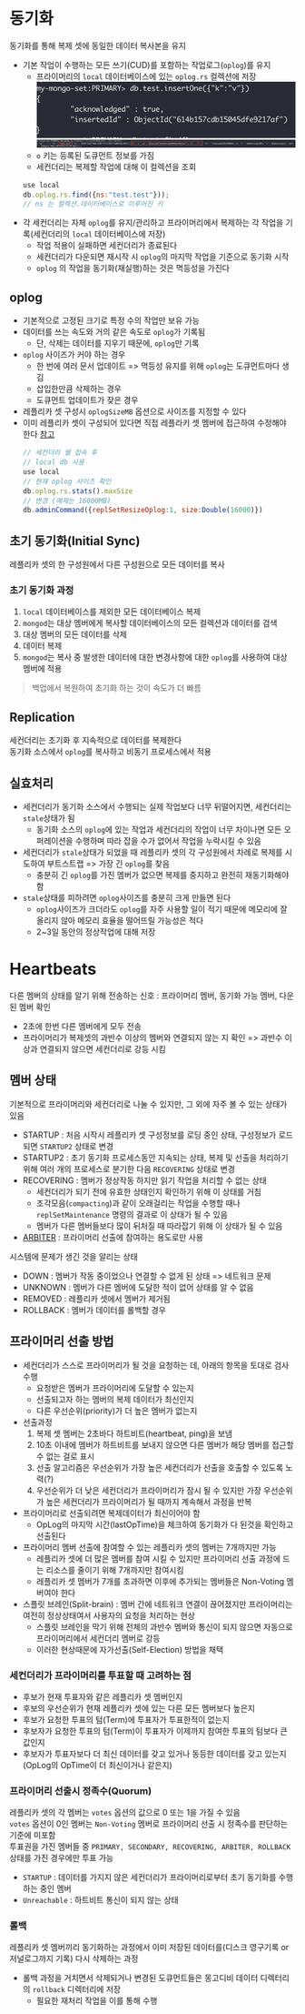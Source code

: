 # 동기화
동기화를 통해 복제 셋에 동일한 데이터 복사본을 유지
- 기본 작업이 수행하는 모든 쓰기(CUD)를 포함하는 작업로그(`oplog`)를 유지
  - 프라이머리의 `local` 데이터베이스에 있는 `oplog.rs` 컬렉션에 저장  
  ![insert](../../images/mongodb_replica-insert_test_data.png)  
  ![oplog](../../images/mongodb_replica-oplog.png)
  - `o` 키는 등록된 도큐먼트 정보를 가짐
  - 세컨더리는 복제할 작업에 대해 이 컬렉션을 조회
  ```javascript
  use local
  db.oplog.rs.find({ns:"test.test"}));
  // ns 는 컬렉션.데이터베이스로 이루어진 키
  ```
- 각 세컨더리는 자체 `oplog`를 유지/관리하고 프라이머리에서 복제하는 각 작업을 기록(세컨더리의 `local` 데이터베이스에 저장)
  - 작업 적용이 실패하면 세컨더리가 종료된다
  - 세컨더리가 다운되면 재시작 시 `oplog`의 마지막 작업을 기준으로 동기화 시작
  - `oplog` 의 작업을 동기화(재실행)하는 것은 멱등성을 가진다

## oplog
- 기본적으로 고정된 크기로 특정 수의 작업만 보유 가능
- 데이터를 쓰는 속도와 거의 같은 속도로 `oplog`가 기록됨
  - 단, 삭제는 데이터를 지우기 때문에, `oplog`만 기록
- `oplog` 사이즈가 커야 하는 경우
  - 한 번에 여러 문서 업데이트 => 멱등성 유지를 위해 `oplog`는 도큐먼트마다 생김
  - 삽입한만큼 삭제하는 경우
  - 도큐먼트 업데이트가 잦은 경우
- 레플리카 셋 구성시 `oplogSizeMB` 옵션으로 사이즈를 지정할 수 있다
- 이미 레플리카 셋이 구성되어 있다면 직접 레플라키 셋 멤버에 접근하여 수정해야 한다 [참고](https://docs.mongodb.com/manual/tutorial/change-oplog-size/)
  ```javascript
  // 세컨더리 쉘 접속 후
  // local db 사용
  use local
  // 현재 oplog 사이즈 확인
  db.oplog.rs.stats().maxSize
  // 변경 (예제는 16000MB)
  db.adminCommand({replSetResizeOplog:1, size:Double(16000)})
  ```

## 초기 동기화(Initial Sync)
레플리카 셋의 한 구성원에서 다른 구성원으로 모든 데이터를 복사

### 초기 동기화 과정
1. `local` 데이터베이스를 제외한 모든 데이터베이스 복제
2. `mongod`는 대상 멤버에게 복사할 데이터베이스의 모든 컬렉션과 데이터를 검색
3. 대상 멤버의 모든 데이터를 삭제
4. 데이터 복제
5. `mongod`는 복사 중 발생한 데이터에 대한 변경사항에 대한 `oplog`를 사용하여 대상 멤버에 적용

> 백업에서 복원하여 초기화 하는 것이 속도가 더 빠름

## Replication
세컨더리는 초기화 후 지속적으로 데이터를 복제한다  
동기화 소스에서 `oplog`를 복사하고 비동기 프로세스에서 적용

## 실효처리
- 세컨더리가 동기화 소스에서 수행되는 실제 작업보다 너무 뒤떨어지면, 세컨더리는 `stale`상태가 됨
  - 동기화 소스의 `oplog`에 있는 작업과 세컨더리의 작업이 너무 차이나면 모든 오퍼레이션을 수행하며 따라 잡을 수가 없어서 작업을 누락시킬 수 있음
- 세컨더리가 `stale`상태가 되었을 때 레플리카 셋의 각 구성원에서 차례로 복제를 시도하여 부트스트랩 => 가장 긴 `oplog`를 찾음
  - 충분히 긴 `oplog`를 가진 멤버가 없으면 복제를 중지하고 완전히 재동기화해야함
- `stale`상태를 피하려면 `oplog`사이즈를 충분히 크게 만들면 된다
  - `oplog`사이즈가 크더라도 `oplog`를 자주 사용할 일이 적기 때문에 메모리에 잘 올리지 않아 메모리 효율을 떨어뜨릴 가능성은 적다
  - 2~3일 동안의 정상작업에 대해 저장

# Heartbeats
다른 멤버의 상태를 알기 위해 전송하는 신호 : 프라이머리 멤버, 동기화 가능 멤버, 다운된 멤버 확인
- 2초에 한번 다른 멤버에게 모두 전송
- 프라이머리가 복제셋의 과반수 이상의 멤버와 연결되지 않는 지 확인 => 과반수 이상과 연결되지 않으면 세컨더리로 강등 시킴

## 멤버 상태
기본적으로 프라이머리와 세컨더리로 나눌 수 있지만, 그 외에 자주 볼 수 있는 상태가 있음
- STARTUP : 처음 시작시 레플리카 셋 구성정보를 로딩 중인 상태, 구성정보가 로드되면 `STARTUP2` 상태로 변경
- STARTUP2 : 초기 동기화 프로세스동안 지속되는 상태, 복제 및 선출을 처리하기 위해 여러 개의 프로세스로 분기한 다음 `RECOVERING` 상태로 변경
- RECOVERING : 멤버가 정상작동 하지만 읽기 작업을 처리할 수 없는 상태
  - 세컨더리가 되기 전에 유효한 상태인지 확인하기 위해 이 상태를 거침
  - 조각모음(`compacting`)과 같이 오래걸리는 작업을 수행할 때나 `replSetMaintenance` 명령의 결과로 이 상태가 될 수 있음
  - 멤버가 다른 멤버들보다 많이 뒤처질 때 따라잡기 위해 이 상태가 될 수 있음
- [ARBITER](https://github.com/pch8388/pch8388.github.io/blob/master/docs/read-book/%EB%AA%BD%EA%B3%A0DB%20%EC%99%84%EB%B2%BD%20%EA%B0%80%EC%9D%B4%EB%93%9C/10.%EB%B3%B5%EC%A0%9C%20%EC%85%8B%20%EC%84%A4%EC%A0%95.md#%EC%95%84%EB%B9%84%ED%84%B0-%EC%84%A0%EC%B6%9C) : 프라이머리 선출에 참여하는 용도로만 사용

시스템에 문제가 생긴 것을 알리는 상태
- DOWN : 멤버가 작동 중이었으나 연결할 수 없게 된 상태 => 네트워크 문제
- UNKNOWN : 멤버가 다른 멤버에 도달한 적이 없어 상태를 알 수 없음
- REMOVED : 레플리카 셋에서 멤버가 제거됨
- ROLLBACK : 멤버가 데이터를 롤백할 경우

## 프라이머리 선출 방법
- 세컨더리가 스스로 프라이머리가 될 것을 요청하는 데, 아래의 항목을 토대로 검사 수행
  - 요청받은 멤버가 프라이머리에 도달할 수 있는지
  - 선출되고자 하는 멤버의 복제 데이터가 최신인지
  - 다른 우선순위(priority)가 더 높은 멤버가 없는지
- 선출과정
  1. 복제 셋 멤버는 2초바다 하트비트(heartbeat, ping)을 보냄
  2. 10초 이내에 멤버가 하트비트를 보내지 않으면 다른 멤버가 해당 멤버를 접근할 수 없는 걸로 표시
  3. 선출 알고리즘은 우선순위가 가장 높은 세컨더리가 선출을 호출할 수 있도록 노력(?)
  4. 우선순위가 더 낮은 세컨더리가 프라이머리가 잠시 될 수 있지만 가장 우선순위가 높은 세컨더리가 프라이머리가 될 때까지 계속해서 과정을 반복
- 프라이머리로 선출되려면 복제데이터가 최신이어야 함
  - OpLog의 마지막 시간(lastOpTime)을 체크하여 동기화가 다 된것을 확인하고 선출된다 
- 프라이머리 멤버 선출에 참여할 수 있는 레플리카 셋의 멤버는 7개까지만 가능
  - 레플리카 셋에 더 많은 멤버를 참여 시킬 수 있지만 프라이머리 선출 과정에 드는 리소스를 줄이기 위해 7개까지만 참여시킴
  - 레플리카 셋 멤버가 7개를 초과하면 이후에 추가되는 멤버들은 Non-Voting 멤버여야 한다
- 스플릿 브레인(Split-brain) : 멤버 간에 네트워크 연결이 끊어졌지만 프라이머리는 여전히 정상상태여서 사용자의 요청을 처리하는 현상
  - 스플릿 브레인을 막기 위해 전체의 과반수 멤버와 통신이 되지 않으면 자동으로 프라이머리에서 세컨더리 멤버로 강등
  - 이러한 현상때문에 자가선출(Self-Election) 방법을 채택

### 세컨더리가 프라이머리를 투표할 때 고려하는 점
- 후보가 현재 투표자와 같은 레플리카 셋 멤버인지
- 후보의 우선순위가 현재 레플리카 셋에 있는 다른 모든 멤버보다 높은지
- 후보가 요청한 투표의 텀(Term)에 투표자가 투표한적이 없는지
- 후보자가 요청한 투표의 텀(Term)이 투표자가 이제까지 참여한 투표의 텀보다 큰 값인지
- 후보자가 투표자보다 더 최신 데이터를 갖고 있거나 동등한 데이터를 갖고 있는지(OpLog의 OpTime이 더 최신이거나 같은지)

### 프라이머리 선출시 정족수(Quorum)
레플리카 셋의 각 멤버는 `votes` 옵션의 값으로 0 또는 1을 가질 수 있음  
`votes` 옵션이 0인 멤버는 `Non-Voting` 멤버로 프라이머리 선출 시 정족수를 판단하는 기준에 미포함  
투표권을 가진 멤버들 중 `PRIMARY, SECONDARY, RECOVERING, ARBITER, ROLLBACK` 상태를 가진 경우에만 투표 가능
- `STARTUP` : 데이터를 가지지 않은 세컨더리가 프라이머리로부터 초기 동기화를 수행하는 중인 멤버
- `Unreachable` : 하트비트 통신이 되지 않는 상태

### 롤백
레플리카 셋 멤버끼리 동기화하는 과정에서 이미 저장된 데이터를(디스크 영구기록 or 저널로그까지 기록) 다시 삭제하는 과정
- 롤백 과정을 거치면서 삭제되거나 변경된 도큐먼트들은 몽고디비 데이터 디렉터리의 `rollback` 디렉터리에 저장
  - 필요한 재처리 작업을 이를 통해 수행
